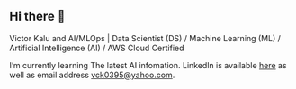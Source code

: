 ## Hi there 👋
Victor Kalu
and AI/MLOps | Data Scientist (DS) / Machine Learning (ML) / Artificial Intelligence (AI) / AWS Cloud Certified

I’m currently learning The latest AI infomation.
Linkedln is available [here](https://www.linkedin.com/in/victor-kalu-jr-a37a64200/) as well as email address vck0395@yahoo.com.



<!--
**VCK0395/VCK0395** is a ✨ _special_ ✨ repository because its `README.md` (this file) appears on your GitHub profile.

Here are some ideas to get you started:


- 📫 How to reach me: ...
- 😄 Pronouns: ...
- ⚡ Fun fact: ...
-->
